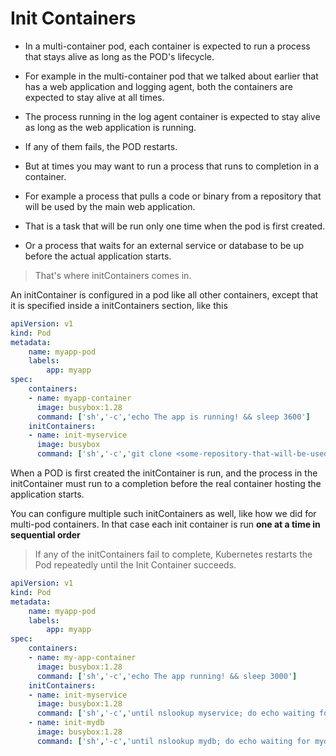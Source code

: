 # Init Containers

* In a multi-container pod, each container is expected to run a process that stays alive as long as the POD's lifecycle. 
* For example in the multi-container pod that we talked about earlier that has a web application and logging agent, both the containers are expected to stay alive at all times. 
* The process running in the log agent container is expected to stay alive as long as the web application is running. 
* If any of them fails, the POD restarts.

* But at times you may want to run a process that runs to completion in a container. 
* For example a process that pulls a code or binary from a repository that will be used by the main web application. 
* That is a task that will be run only one time when the pod is first created. 
* Or a process that waits for an external service or database to be up before the actual application starts. 

> That's where initContainers comes in.

An initContainer is configured in a pod like all other containers, except that it is specified inside a initContainers section, like this

```yaml
apiVersion: v1
kind: Pod
metadata:
    name: myapp-pod
    labels:
        app: myapp
spec:
    containers:
    - name: myapp-container
      image: busybox:1.28
      command: ['sh','-c','echo The app is running! && sleep 3600']
    initContainers:
    - name: init-myservice
      image: busybox
      command: ['sh','-c','git clone <some-repository-that-will-be-used-by-application'>;']
```

When a POD is first created the initContainer is run, and the process in the initContainer must run to a completion before the real container hosting the application starts.

You can configure multiple such initContainers as well, like how we did for multi-pod containers. In that case each init container is run **one at a time in sequential order**

> If any of the initContainers fail to complete, Kubernetes restarts the Pod repeatedly until the Init Container succeeds.

```yaml
apiVersion: v1
kind: Pod
metadata:
    name: myapp-pod
    labels:
        app: myapp
spec:
    containers:
    - name: my-app-container
      image: busybox:1.28
      command: ['sh','-c','echo The app running! && sleep 3000']
    initContainers:
    - name: init-myservice
      image: busybox:1.28
      command: ['sh','-c','until nslookup myservice; do echo waiting for myservice; sleep 2; done;']
    - name: init-mydb
      image: busybox:1.28
      command: ['sh','-c','until nslookup mydb; do echo waiting for mydb; sleep 2; done;']
```


